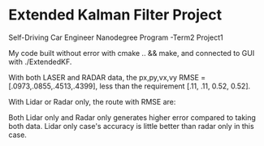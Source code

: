 # Extended Kalman Filter Project 
Self-Driving Car Engineer Nanodegree Program -Term2 Project1 

My code built without error with cmake .. && make, and connected to GUI with ./ExtendedKF. 

With both LASER and RADAR data, the px,py,vx,vy RMSE = [.0973,.0855,.4513,.4399], less than the requirement [.11, .11, 0.52, 0.52]. 

[image1]: ./both.jpg "Both Lidar and Radar"

With Lidar or Radar only, the route with RMSE are:

[image1]: ./lidar_only.jpg "Lidar only"
[image1]: ./radar_only.jpg "Radar only"

Both Lidar only and Radar only generates higher error compared to taking both data. Lidar only case's accuracy is little better than radar only in this case.

